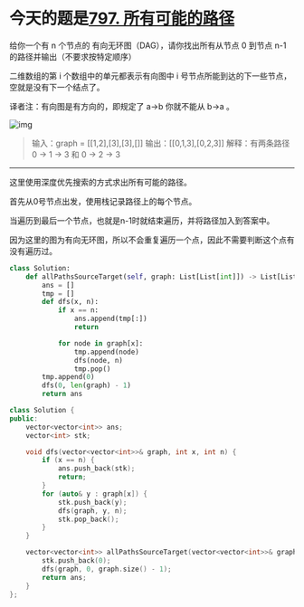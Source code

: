 # 今天的题是[797. 所有可能的路径](https://leetcode-cn.com/problems/all-paths-from-source-to-target/)

给你一个有 n 个节点的 有向无环图（DAG），请你找出所有从节点 0 到节点 n-1 的路径并输出（不要求按特定顺序）

二维数组的第 i 个数组中的单元都表示有向图中 i 号节点所能到达的下一些节点，空就是没有下一个结点了。

译者注：有向图是有方向的，即规定了 a→b 你就不能从 b→a 。

![img](https://assets.leetcode.com/uploads/2020/09/28/all_1.jpg)

> 输入：graph = [[1,2],[3],[3],[]]
> 输出：[[0,1,3],[0,2,3]]
> 解释：有两条路径 0 -> 1 -> 3 和 0 -> 2 -> 3

---

这里使用深度优先搜索的方式求出所有可能的路径。

首先从0号节点出发，使用栈记录路径上的每个节点。

当遍历到最后一个节点，也就是n-1时就结束遍历，并将路径加入到答案中。

因为这里的图为有向无环图，所以不会重复遍历一个点，因此不需要判断这个点有没有遍历过。

```python
class Solution:
    def allPathsSourceTarget(self, graph: List[List[int]]) -> List[List[int]]:
        ans = []
        tmp = []
        def dfs(x, n):
            if x == n:
                ans.append(tmp[:])
                return 

            for node in graph[x]:
                tmp.append(node)
                dfs(node, n)
                tmp.pop()
        tmp.append(0)
        dfs(0, len(graph) - 1)
        return ans
```

```cpp
class Solution {
public:
    vector<vector<int>> ans;
    vector<int> stk;

    void dfs(vector<vector<int>>& graph, int x, int n) {
        if (x == n) {
            ans.push_back(stk);
            return;
        }
        for (auto& y : graph[x]) {
            stk.push_back(y);
            dfs(graph, y, n);
            stk.pop_back();
        }
    }

    vector<vector<int>> allPathsSourceTarget(vector<vector<int>>& graph) {
        stk.push_back(0);
        dfs(graph, 0, graph.size() - 1);
        return ans;
    }
};
```


